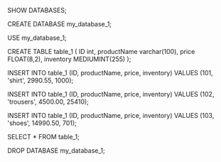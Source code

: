 SHOW DATABASES;

CREATE DATABASE my_database_1;

USE my_database_1;

CREATE TABLE table_1 (
    ID int,
    productName varchar(100),
    price FLOAT(8,2),
    inventory MEDIUMINT(255)
);

INSERT INTO table_1 (ID, productName, price, inventory)
VALUES (101, 'shirt', 2990.55, 1000);

INSERT INTO table_1 (ID, productName, price, inventory)
VALUES (102, 'trousers', 4500.00, 25410);

INSERT INTO table_1 (ID, productName, price, inventory)
VALUES (103, 'shoes', 14990.50, 701);

SELECT * FROM table_1;

DROP DATABASE my_database_1;